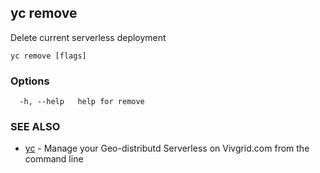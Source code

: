 ## yc remove

Delete current serverless deployment

```
yc remove [flags]
```

### Options

```
  -h, --help   help for remove
```

### SEE ALSO

* [yc](yc.md)	 - Manage your Geo-distributd Serverless on Vivgrid.com from the command line

